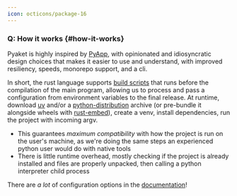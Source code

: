 ```yaml
---
icon: octicons/package-16
---
```


### **Q:** How it works {#how-it-works}

Pyaket is highly inspired by [PyApp](https://github.com/ofek/pyapp), with opinionated and idiosyncratic design choices that makes it easier to use and understand, with improved resiliency, speeds, monorepo support, and a cli.

In short, the rust language supports [build scripts](https://doc.rust-lang.org/cargo/reference/build-scripts.html) that runs before the compilation of the main program, allowing us to process and pass a configuration from environment variables to the final release. At runtime, download [uv](https://docs.astral.sh/uv) and/or a [python-distribution](https://github.com/astral-sh/python-build-standalone/) archive (or pre-bundle it alongside wheels with [rust-embed](https://crates.io/crates/rust-embed)), create a venv, install dependencies, run the project with incoming argv.

- This guarantees _maximum compatibility_ with how the project is run on the user's machine, as we're doing the same steps an experienced python user would do with native tools
- There is little runtime overhead, mostly checking if the project is already installed and files are properly unpacked, then calling a python interpreter child process

There are _a lot_ of configuration options in the [documentation](https://pyaket.dev/docs/)!